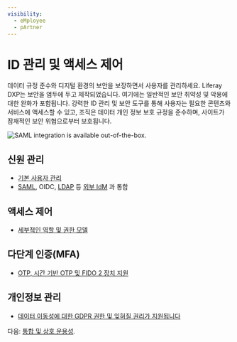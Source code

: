 ```yaml
---
visibility:
  - eMployee
  - pArtner
---
```

# ID 관리 및 액세스 제어

데이터 규정 준수와 디지털 환경의 보안을 보장하면서 사용자를 관리하세요. Liferay DXP는 보안을 염두에 두고 제작되었습니다. 여기에는 일반적인 보안 취약성 및 악용에 대한 완화가 포함됩니다. 강력한 ID 관리 및 보안 도구를 통해 사용자는 필요한 콘텐츠와 서비스에 액세스할 수 있고, 조직은 데이터 개인 정보 보호 규정을 준수하며, 사이트가 잠재적인 보안 위협으로부터 보호됩니다.

![SAML integration is available out-of-the-box.](./identity-management-and-access-control/images/01.png)

## 신원 관리

* [기본 사용자 관리](https://learn.liferay.com/w/dxp/users-and-permissions/users)
* [SAML](https://learn.liferay.com/w/dxp/installation-and-upgrades/securing-liferay/configuring-sso/authenticating-with-saml), OIDC, [LDAP](https://learn.liferay.com/w/dxp/users-and-permissions/connecting-to-a-user-directory/connecting-to-an-ldap-directory) 등 [외부 IdM](https://learn.liferay.com/w/dxp/installation-and-upgrades/securing-liferay/configuring-sso) 과 통합

## 액세스 제어

* [세부적인 역할 및 권한 모델](https://learn.liferay.com/w/dxp/users-and-permissions/roles-and-permissions/understanding-roles-and-permissions)

## 다단계 인증(MFA)

* [OTP, 시간 기반 OTP 및 FIDO 2 장치 지원](https://learn.liferay.com/w/dxp/installation-and-upgrades/securing-liferay/multi-factor-authentication)

## 개인정보 관리

* [데이터 이동성에 대한 GDPR 권한 및 잊혀질 권리가 지원됩니다](https://learn.liferay.com/w/dxp/users-and-permissions/managing-user-data)

다음: [통합 및 상호 운용성](./integration-and-interoperability.md).
